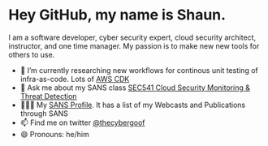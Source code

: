 # Hey GitHub, my name is Shaun.
I am a software developer, cyber security expert, cloud security architect, instructor, and one time manager.  My passion is to make new new tools for others to use.

- 🔭 I’m currently researching new workflows for continous unit testing of infra-as-code.  Lots of [AWS CDK](https://github.com/aws/aws-cdk)
- 💬 Ask me about my SANS class [SEC541 Cloud Security Monitoring & Threat Detection](https://www.sans.org/cyber-security-courses/cloud-security-monitoring-threat-detection/)
- 👨🏼‍💻 My [SANS Profile](https://www.sans.org/profiles/shaun-mccullough/).  It has a list of my Webcasts and Publications through SANS 
- 📫 Find me on twitter [@thecybergoof](https://twitter.com/TheCybergoof)
- 😄 Pronouns: he/him


<!--
**cybergoof/cybergoof** is a ✨ _special_ ✨ repository because its `README.md` (this file) appears on your GitHub profile.

Here are some ideas to get you started:

- 🌱 I’m currently learning ...
- 👯 I’m looking to collaborate on ...
- 🤔 I’m looking for help with ...
- 💬 Ask me about ...
- 📫 How to reach me: ...
- 😄 Pronouns: ...
- ⚡ Fun fact: ...
-->
